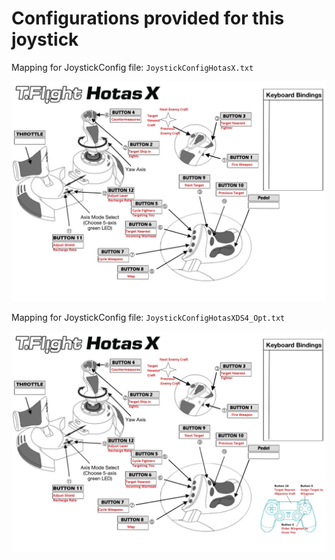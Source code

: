 # Configurations provided for this joystick

Mapping for JoystickConfig file: `JoystickConfigHotasX.txt`

![Thrustmaster T-Flight Hotas X](./JoystickConfigHotasX.jpg "Thrustmaster T-Flight Hotas X")

Mapping for JoystickConfig file: `JoystickConfigHotasXDS4_Opt.txt`

![Thrustmaster T-Flight Hotas X DS4 Opt](./JoystickConfigHotasXDS4_Opt.jpg "Thrustmaster T-Flight Hotas X DS4 Opt")


